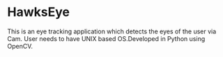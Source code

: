 # HawksEye
This is an eye tracking application which detects the eyes of the user via Cam.
User needs to have UNIX based OS.Developed in Python using OpenCV.
